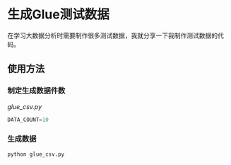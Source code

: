 生成Glue测试数据
===============

在学习大数据分析时需要制作很多测试数据，我就分享一下我制作测试数据的代码。

## 使用方法

### 制定生成数据件数

*glue_csv.py*

```py
DATA_COUNT=10
```

### 生成数据

```bash
python glue_csv.py
```

